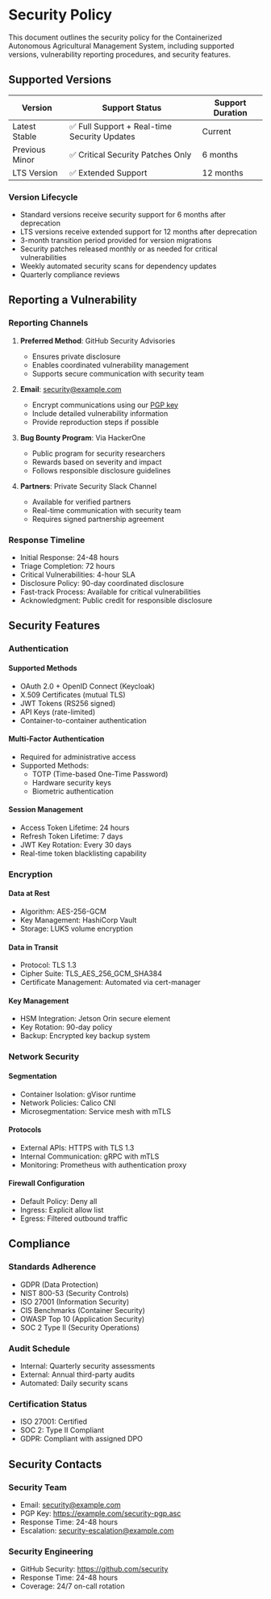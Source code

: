 # Security Policy

This document outlines the security policy for the Containerized Autonomous Agricultural Management System, including supported versions, vulnerability reporting procedures, and security features.

## Supported Versions

| Version | Support Status | Support Duration |
|---------|---------------|------------------|
| Latest Stable | :white_check_mark: Full Support + Real-time Security Updates | Current |
| Previous Minor | :white_check_mark: Critical Security Patches Only | 6 months |
| LTS Version | :white_check_mark: Extended Support | 12 months |

### Version Lifecycle
- Standard versions receive security support for 6 months after deprecation
- LTS versions receive extended support for 12 months after deprecation
- 3-month transition period provided for version migrations
- Security patches released monthly or as needed for critical vulnerabilities
- Weekly automated security scans for dependency updates
- Quarterly compliance reviews

## Reporting a Vulnerability

### Reporting Channels

1. **Preferred Method**: GitHub Security Advisories
   - Ensures private disclosure
   - Enables coordinated vulnerability management
   - Supports secure communication with security team

2. **Email**: security@example.com
   - Encrypt communications using our [PGP key](https://example.com/security-pgp.asc)
   - Include detailed vulnerability information
   - Provide reproduction steps if possible

3. **Bug Bounty Program**: Via HackerOne
   - Public program for security researchers
   - Rewards based on severity and impact
   - Follows responsible disclosure guidelines

4. **Partners**: Private Security Slack Channel
   - Available for verified partners
   - Real-time communication with security team
   - Requires signed partnership agreement

### Response Timeline

- Initial Response: 24-48 hours
- Triage Completion: 72 hours
- Critical Vulnerabilities: 4-hour SLA
- Disclosure Policy: 90-day coordinated disclosure
- Fast-track Process: Available for critical vulnerabilities
- Acknowledgment: Public credit for responsible disclosure

## Security Features

### Authentication

#### Supported Methods
- OAuth 2.0 + OpenID Connect (Keycloak)
- X.509 Certificates (mutual TLS)
- JWT Tokens (RS256 signed)
- API Keys (rate-limited)
- Container-to-container authentication

#### Multi-Factor Authentication
- Required for administrative access
- Supported Methods:
  - TOTP (Time-based One-Time Password)
  - Hardware security keys
  - Biometric authentication

#### Session Management
- Access Token Lifetime: 24 hours
- Refresh Token Lifetime: 7 days
- JWT Key Rotation: Every 30 days
- Real-time token blacklisting capability

### Encryption

#### Data at Rest
- Algorithm: AES-256-GCM
- Key Management: HashiCorp Vault
- Storage: LUKS volume encryption

#### Data in Transit
- Protocol: TLS 1.3
- Cipher Suite: TLS_AES_256_GCM_SHA384
- Certificate Management: Automated via cert-manager

#### Key Management
- HSM Integration: Jetson Orin secure element
- Key Rotation: 90-day policy
- Backup: Encrypted key backup system

### Network Security

#### Segmentation
- Container Isolation: gVisor runtime
- Network Policies: Calico CNI
- Microsegmentation: Service mesh with mTLS

#### Protocols
- External APIs: HTTPS with TLS 1.3
- Internal Communication: gRPC with mTLS
- Monitoring: Prometheus with authentication proxy

#### Firewall Configuration
- Default Policy: Deny all
- Ingress: Explicit allow list
- Egress: Filtered outbound traffic

## Compliance

### Standards Adherence
- GDPR (Data Protection)
- NIST 800-53 (Security Controls)
- ISO 27001 (Information Security)
- CIS Benchmarks (Container Security)
- OWASP Top 10 (Application Security)
- SOC 2 Type II (Security Operations)

### Audit Schedule
- Internal: Quarterly security assessments
- External: Annual third-party audits
- Automated: Daily security scans

### Certification Status
- ISO 27001: Certified
- SOC 2: Type II Compliant
- GDPR: Compliant with assigned DPO

## Security Contacts

### Security Team
- Email: security@example.com
- PGP Key: https://example.com/security-pgp.asc
- Response Time: 24-48 hours
- Escalation: security-escalation@example.com

### Security Engineering
- GitHub Security: https://github.com/security
- Response Time: 24-48 hours
- Coverage: 24/7 on-call rotation
